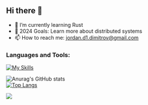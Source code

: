 ## Hi there 👋 

- 🌱 I’m currently learning Rust
- 🥅 2024 Goals: Learn more about distributed systems
- 📫 How to reach me: jordan.d1.dimitrov@gmail.com
### Languages and Tools:
[![My Skills](https://skillicons.dev/icons?i=cs,dotnet,java,rust,cpp,php,nodejs,mysql,rabbitmq,redis,unity)](https://skillicons.dev)
<br>

![Anurag's GitHub stats](https://github-readme-stats.vercel.app/api?username=Jordan-Dimitrov&rank_icon=github&show_icons=true&theme=tokyonight)
<br>
[![Top Langs](https://github-readme-stats.vercel.app/api/top-langs/?username=Jordan-Dimitrov&layout=compact&exclude_repo=TalkHubAPI,PheasantBenchmark&langs_count=8&hide=javascript,html,css)](https://github.com/jordan-dimitrov)

![](https://komarev.com/ghpvc/?username=your-github-Jordan-Dimitrov&color=green)

<br>

